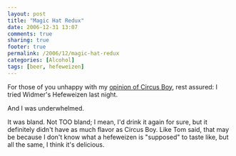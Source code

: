 ```yaml
---
layout: post
title: "Magic Hat Redux"
date: 2006-12-31 13:07
comments: true
sharing: true
footer: true
permalink: /2006/12/magic-hat-redux
categories: [Alcohol]
tags: [beer, hefeweizen]
---
```

For those of you unhappy with my <a href="/2006/12/magic-hat">opinion of Circus Boy</a>, rest assured: I tried Widmer's Hefeweizen last night.

And I was underwhelmed.

It was bland.  Not TOO bland; I mean, I'd drink it again for sure, but it definitely didn't have as much flavor as Circus Boy.  Like Tom said, that may be because I don't know what a hefeweizen is "supposed" to taste like, but all the same, I think it's delicious.
